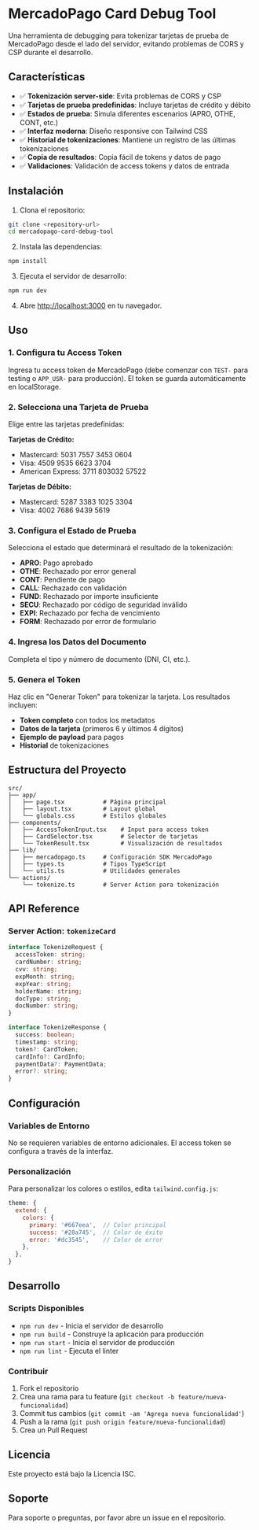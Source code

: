 # MercadoPago Card Debug Tool

Una herramienta de debugging para tokenizar tarjetas de prueba de MercadoPago desde el lado del servidor, evitando problemas de CORS y CSP durante el desarrollo.

## Características

- ✅ **Tokenización server-side**: Evita problemas de CORS y CSP
- ✅ **Tarjetas de prueba predefinidas**: Incluye tarjetas de crédito y débito
- ✅ **Estados de prueba**: Simula diferentes escenarios (APRO, OTHE, CONT, etc.)
- ✅ **Interfaz moderna**: Diseño responsive con Tailwind CSS
- ✅ **Historial de tokenizaciones**: Mantiene un registro de las últimas tokenizaciones
- ✅ **Copia de resultados**: Copia fácil de tokens y datos de pago
- ✅ **Validaciones**: Validación de access tokens y datos de entrada

## Instalación

1. Clona el repositorio:

```bash
git clone <repository-url>
cd mercadopago-card-debug-tool
```

2. Instala las dependencias:

```bash
npm install
```

3. Ejecuta el servidor de desarrollo:

```bash
npm run dev
```

4. Abre [http://localhost:3000](http://localhost:3000) en tu navegador.

## Uso

### 1. Configura tu Access Token

Ingresa tu access token de MercadoPago (debe comenzar con `TEST-` para testing o `APP_USR-` para producción). El token se guarda automáticamente en localStorage.

### 2. Selecciona una Tarjeta de Prueba

Elige entre las tarjetas predefinidas:

**Tarjetas de Crédito:**

- Mastercard: 5031 7557 3453 0604
- Visa: 4509 9535 6623 3704
- American Express: 3711 803032 57522

**Tarjetas de Débito:**

- Mastercard: 5287 3383 1025 3304
- Visa: 4002 7686 9439 5619

### 3. Configura el Estado de Prueba

Selecciona el estado que determinará el resultado de la tokenización:

- **APRO**: Pago aprobado
- **OTHE**: Rechazado por error general
- **CONT**: Pendiente de pago
- **CALL**: Rechazado con validación
- **FUND**: Rechazado por importe insuficiente
- **SECU**: Rechazado por código de seguridad inválido
- **EXPI**: Rechazado por fecha de vencimiento
- **FORM**: Rechazado por error de formulario

### 4. Ingresa los Datos del Documento

Completa el tipo y número de documento (DNI, CI, etc.).

### 5. Genera el Token

Haz clic en "Generar Token" para tokenizar la tarjeta. Los resultados incluyen:

- **Token completo** con todos los metadatos
- **Datos de la tarjeta** (primeros 6 y últimos 4 dígitos)
- **Ejemplo de payload** para pagos
- **Historial** de tokenizaciones

## Estructura del Proyecto

```
src/
├── app/
│   ├── page.tsx           # Página principal
│   ├── layout.tsx         # Layout global
│   └── globals.css        # Estilos globales
├── components/
│   ├── AccessTokenInput.tsx    # Input para access token
│   ├── CardSelector.tsx        # Selector de tarjetas
│   └── TokenResult.tsx         # Visualización de resultados
├── lib/
│   ├── mercadopago.ts     # Configuración SDK MercadoPago
│   ├── types.ts           # Tipos TypeScript
│   └── utils.ts           # Utilidades generales
└── actions/
    └── tokenize.ts        # Server Action para tokenización
```

## API Reference

### Server Action: `tokenizeCard`

```typescript
interface TokenizeRequest {
  accessToken: string;
  cardNumber: string;
  cvv: string;
  expMonth: string;
  expYear: string;
  holderName: string;
  docType: string;
  docNumber: string;
}

interface TokenizeResponse {
  success: boolean;
  timestamp: string;
  token?: CardToken;
  cardInfo?: CardInfo;
  paymentData?: PaymentData;
  error?: string;
}
```

## Configuración

### Variables de Entorno

No se requieren variables de entorno adicionales. El access token se configura a través de la interfaz.

### Personalización

Para personalizar los colores o estilos, edita `tailwind.config.js`:

```javascript
theme: {
  extend: {
    colors: {
      primary: '#667eea',  // Color principal
      success: '#28a745',  // Color de éxito
      error: '#dc3545',    // Color de error
    },
  },
}
```

## Desarrollo

### Scripts Disponibles

- `npm run dev` - Inicia el servidor de desarrollo
- `npm run build` - Construye la aplicación para producción
- `npm run start` - Inicia el servidor de producción
- `npm run lint` - Ejecuta el linter

### Contribuir

1. Fork el repositorio
2. Crea una rama para tu feature (`git checkout -b feature/nueva-funcionalidad`)
3. Commit tus cambios (`git commit -am 'Agrega nueva funcionalidad'`)
4. Push a la rama (`git push origin feature/nueva-funcionalidad`)
5. Crea un Pull Request

## Licencia

Este proyecto está bajo la Licencia ISC.

## Soporte

Para soporte o preguntas, por favor abre un issue en el repositorio.
